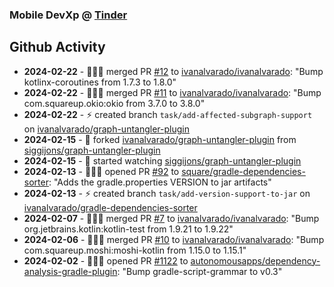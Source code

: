 ### Mobile DevXp @ [Tinder](https://medium.com/tinder)

## Github Activity
- **2024-02-22** - 🧑🏻‍💻 merged PR [#12](https://github.com/ivanalvarado/ivanalvarado/pull/12) to [ivanalvarado/ivanalvarado](https://github.com/ivanalvarado/ivanalvarado): "Bump kotlinx-coroutines from 1.7.3 to 1.8.0"
- **2024-02-22** - 🧑🏻‍💻 merged PR [#11](https://github.com/ivanalvarado/ivanalvarado/pull/11) to [ivanalvarado/ivanalvarado](https://github.com/ivanalvarado/ivanalvarado): "Bump com.squareup.okio:okio from 3.7.0 to 3.8.0"
- **2024-02-22** - ⚡️ created branch `task/add-affected-subgraph-support` on [ivanalvarado/graph-untangler-plugin](https://github.com/ivanalvarado/graph-untangler-plugin)
- **2024-02-15** - 🔱 forked [ivanalvarado/graph-untangler-plugin](https://github.com/ivanalvarado/graph-untangler-plugin) from [siggijons/graph-untangler-plugin](https://github.com/siggijons/graph-untangler-plugin)
- **2024-02-15** - 👀 started watching [siggijons/graph-untangler-plugin](https://github.com/siggijons/graph-untangler-plugin)
- **2024-02-13** - 🧑🏻‍💻 opened PR [#92](https://github.com/square/gradle-dependencies-sorter/pull/92) to [square/gradle-dependencies-sorter](https://github.com/square/gradle-dependencies-sorter): "Adds the gradle.properties VERSION to jar artifacts"
- **2024-02-13** - ⚡️ created branch `task/add-version-support-to-jar` on [ivanalvarado/gradle-dependencies-sorter](https://github.com/ivanalvarado/gradle-dependencies-sorter)
- **2024-02-07** - 🧑🏻‍💻 merged PR [#7](https://github.com/ivanalvarado/ivanalvarado/pull/7) to [ivanalvarado/ivanalvarado](https://github.com/ivanalvarado/ivanalvarado): "Bump org.jetbrains.kotlin:kotlin-test from 1.9.21 to 1.9.22"
- **2024-02-06** - 🧑🏻‍💻 merged PR [#10](https://github.com/ivanalvarado/ivanalvarado/pull/10) to [ivanalvarado/ivanalvarado](https://github.com/ivanalvarado/ivanalvarado): "Bump com.squareup.moshi:moshi-kotlin from 1.15.0 to 1.15.1"
- **2024-02-02** - 🧑🏻‍💻 opened PR [#1122](https://github.com/autonomousapps/dependency-analysis-gradle-plugin/pull/1122) to [autonomousapps/dependency-analysis-gradle-plugin](https://github.com/autonomousapps/dependency-analysis-gradle-plugin): "Bump gradle-script-grammar to v0.3"